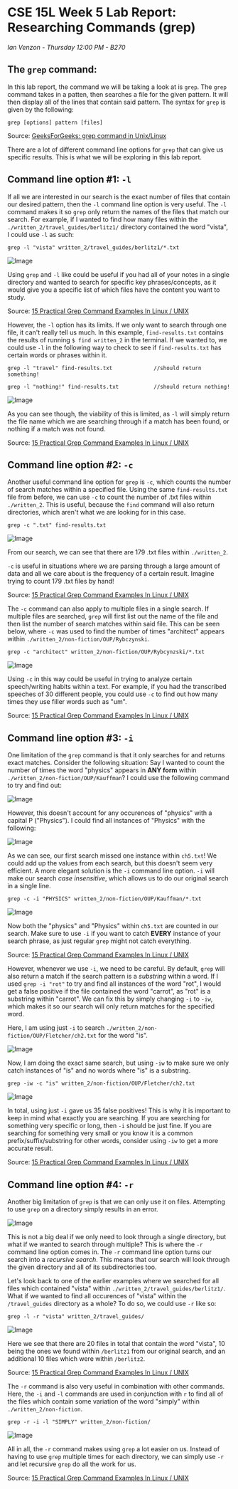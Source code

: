 # CSE 15L Week 5 Lab Report: Researching Commands (grep)

*Ian Venzon - Thursday 12:00 PM - B270*

## The `grep` command:

In this lab report, the command we will be taking a look at is `grep`. The `grep` command takes in a patten, then searches a file for the given pattern. It will then display all of the lines that contain said pattern. The syntax for `grep` is given by the following:

```
grep [options] pattern [files]
```

Source: [GeeksForGeeks: grep command in Unix/Linux](https://www.geeksforgeeks.org/grep-command-in-unixlinux/)

There are a lot of different command line options for `grep` that can give us specific results. This is what we will be exploring in this lab report.

## Command line option #1: `-l`

If all we are interested in our search is the exact number of files that contain our desired pattern, then the `-l` command line option is very useful. The `-l` command makes it so `grep` only return the names of the files that match our search. For example, if I wanted to find how many files within the `./written_2/travel_guides/berlitz1/` directory contained the word "vista", I could use `-l` as such:

```
grep -l "vista" written_2/travel_guides/berlitz1/*.txt
```

![Image](https://i.imgur.com/3vqe1eN.png)

Using `grep` and `-l` like could be useful if you had all of your notes in a single directory and wanted to search for specific key phrases/concepts, as it would give you a specific list of which files have the content you want to study.

Source: [15 Practical Grep Command Examples In Linux / UNIX](https://www.thegeekstuff.com/2009/03/15-practical-unix-grep-command-examples/)

However, the `-l` option has its limits. If we only want to search through one file, it can't really tell us much. In this example, `find-results.txt` contains the results of running `$ find written_2` in the terminal. If we wanted to, we could use `-l` in the following way to check to see if `find-results.txt` has certain words or phrases within it.

```
grep -l "travel" find-results.txt             //should return something!

grep -l "nothing!" find-results.txt           //should return nothing!
```

![Image](https://i.imgur.com/N5pPEp8.png)

As you can see though, the viability of this is limited, as `-l` will simply return the file name which we are searching through if a match has been found, or nothing if a match was not found.

Source: [15 Practical Grep Command Examples In Linux / UNIX](https://www.thegeekstuff.com/2009/03/15-practical-unix-grep-command-examples/)

## Command line option #2: `-c`

Another useful command line option for `grep` is `-c`, which counts the number of search matches within a specified file. Using the same `find-results.txt` file from before, we can use `-c` to count the number of .txt files within `./written_2`. This is useful, because the `find` command will also return directories, which aren't what we are looking for in this case.

```
grep -c ".txt" find-results.txt
```
![Image](https://i.imgur.com/B2XIrtW.png)

From our search, we can see that there are 179 .txt files within `./written_2`.

`-c` is useful in situations where we are parsing through a large amount of data and all we care about is the frequency of a certain result. Imagine trying to count 179 .txt files by hand!

Source: [15 Practical Grep Command Examples In Linux / UNIX](https://www.thegeekstuff.com/2009/03/15-practical-unix-grep-command-examples/)

The `-c` command can also apply to multiple files in a single search. If multiple files are searched, `grep` will first list out the name of the file and then list the number of search matches within said file. This can be seen below, where `-c` was used to find the number of times "architect" appears within `./written_2/non-fiction/OUP/Rybczynski`.

```
grep -c "architect" written_2/non-fiction/OUP/Rybcynzski/*.txt
```
![Image](https://i.imgur.com/pw0NxMP.png)

Using `-c` in this way could be useful in trying to analyze certain speech/writing habits within a text. For example, if you had the transcribed speeches of 30 different people, you could use `-c` to find out how many times they use filler words such as "um".

Source: [15 Practical Grep Command Examples In Linux / UNIX](https://www.thegeekstuff.com/2009/03/15-practical-unix-grep-command-examples/)

## Command line option #3: `-i`

One limitation of the `grep` command is that it only searches for and returns exact matches. Consider the following situation: Say I wanted to count the number of times the word "physics" appears in **ANY form** within `./written_2/non-fiction/OUP/Kauffman`? I could use the following command to try and find out:

![Image](https://i.imgur.com/FJIUdoL.png)

However, this doesn't account for any occurences of "physics" with a capital P ("Physics"). I could find all instances of "Physics" with the following:

![Image](https://i.imgur.com/zDbTdAg.png)

As we can see, our first search missed one instance within `ch5.txt`! We could add up the values from each search, but this doesn't seem very efficient. A more elegant solution is the `-i` command line option. `-i` will make our search *case insensitive*, which allows us to do our original search in a single line.

```
grep -c -i "PHYSICS" written_2/non-fiction/OUP/Kauffman/*.txt
```
![Image](https://i.imgur.com/cfTHYjP.png)

Now both the "physics" and "Physics" within `ch5.txt` are counted in our search. Make sure to use `-i` if you want to catch **EVERY** instance of your search phrase, as just regular `grep` might not catch everything.

Source: [15 Practical Grep Command Examples In Linux / UNIX](https://www.thegeekstuff.com/2009/03/15-practical-unix-grep-command-examples/)

However, whenever we use `-i`, we need to be careful. By default, `grep` will also return a match if the search pattern is a *substring* within a word. If I used `grep -i "rot"` to try and find all instances of the word "rot", I would get a false positive if the file contained the word "carrot", as "rot" is a substring within "carrot". We can fix this by simply changing `-i` to `-iw`, which makes it so our search will only return matches for the specified word.

Here, I am using just `-i` to search `./written_2/non-fiction/OUP/Fletcher/ch2.txt` for the word "is". 

![Image](https://i.imgur.com/QPBXFmw.png)

Now, I am doing the exact same search, but using `-iw` to make sure we only catch instances of "is" and no words where "is" is a substring.

```
grep -iw -c "is" written_2/non-fiction/OUP/Fletcher/ch2.txt
```
![Image](https://i.imgur.com/RpwQIFf.png)

In total, using just `-i` gave us 35 false positives! This is why it is important to keep in mind what exactly you are searching. If you are searching for something very specific or long, then `-i` should be just fine. If you are searching for something very small or you know it is a common prefix/suffix/substring for other words, consider using `-iw` to get a more accurate result.

Source: [15 Practical Grep Command Examples In Linux / UNIX](https://www.thegeekstuff.com/2009/03/15-practical-unix-grep-command-examples/)

## Command line option #4: `-r`

Another big limitation of `grep` is that we can only use it on files. Attempting to use `grep` on a directory simply results in an error.

![Image](https://i.imgur.com/ytF9rAb.png)

This is not a big deal if we only need to look through a single directory, but what if we wanted to search through multiple? This is where the `-r` command line option comes in. The `-r` command line option turns our search into a *recursive search*. This means that our search will look through the given directory and all of its subdirectories too.

Let's look back to one of the earlier examples where we searched for all files which contained "vista" within `./written_2/travel_guides/berlitz1/`. What if we wanted to find all occurences of "vista" within the `/travel_guides` directory as a whole? To do so, we could use `-r` like so:

```
grep -l -r "vista" written_2/travel_guides/
```
![Image](https://i.imgur.com/dvwU2FC.png)

Here we see that there are 20 files in total that contain the word "vista", 10 being the ones we found within `/berlitz1` from our original search, and an additional 10 files which were within `/berlitz2`.

Source: [15 Practical Grep Command Examples In Linux / UNIX](https://www.thegeekstuff.com/2009/03/15-practical-unix-grep-command-examples/)

The `-r` command is also very useful in combination with other commands. Here, the `-i` and `-l` commands are used in conjunction with `r` to find all of the files which contain some variation of the word "simply" within `./written_2/non-fiction`.

```
grep -r -i -l "SIMPLY" written_2/non-fiction/
```

![Image](https://i.imgur.com/zlNUOAY.png)

All in all, the `-r` command makes using `grep` a lot easier on us. Instead of having to use `grep` multiple times for each directory, we can simply use `-r` and let recursive `grep` do all the work for us.

Source: [15 Practical Grep Command Examples In Linux / UNIX](https://www.thegeekstuff.com/2009/03/15-practical-unix-grep-command-examples/)
